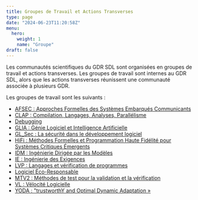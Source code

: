 ```yaml
---
title: Groupes de Travail et Actions Transverses
type: page
date: "2024-06-23T11:20:58Z"
menu: 
  hero:
    weight: 1
    name: "Groupe"
draft: false
---
```


Les communautés scientifiques du GDR SDL sont organisées en groupes de travail et actions transverses. Les groupes de travail sont internes au GDR SDL, alors que les actions transverses réunissent une communauté associée à plusieurs GDR.

Les groupes de travail sont les suivants :

  * [AFSEC : Approches Formelles des Systèmes Embarqués Communicants](/group/afsec/)
  * [CLAP : Compilation, Langages, Analyses, Parallélisme](/group/clap/)
  * [Debugging](/group/debugging/)
  * [GLIA : Génie Logiciel et Intelligence Artificielle](/group/glia/)
  * [GL_Sec : La sécurité dans le développement logiciel](/group/gl-sec/)
  * [HiFi : Méthodes Formelles et Programmation Haute Fidélité pour Systèmes Critiques Émergents](/group/hifi/)
  * [IDM : Ingénierie Dirigée par les Modèles](/group/idm/)
  * [IE : Ingénierie des Exigences](/group/ie/)
  * [LVP : Langages et vérification de programmes](/group/lvp/)
  * [Logiciel Éco-Responsable](/group/eco-resp/)
  * [MTV2 : Méthodes de test pour la validation et la vérification](/group/mtv2/)
  * [VL : Vélocité Logicielle](/group/vl/)
  * [YODA : "trustworthY and Optimal Dynamic Adaptation »](/group/yoda/)



